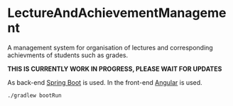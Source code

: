 # LectureAndAchievementManagement
A management system for organisation of lectures and corresponding achievments of students such as grades.  



__THIS IS CURRENTLY WORK IN PROGRESS, PLEASE WAIT FOR UPDATES__  



As back-end <a href="https://spring.io/projects/spring-boot" target="_blank">Spring Boot</a> is used. In the front-end <a href="https://angular.dev/" target="_blank">Angular</a> is used.  



```./gradlew bootRun```

<!-- Java Version 22  -->


<!-- If you like this code you can <a href="https://www.buymeacoffee.com/allangrunert" target="_blank"><img src="https://cdn.buymeacoffee.com/buttons/default-orange.png" alt="Buy Me A Coffee" height="41" width="174"></a>. Feedback is much appreciated, too.   -->


